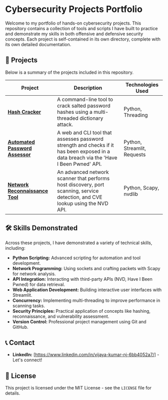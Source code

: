 # Cybersecurity Projects Portfolio

Welcome to my portfolio of hands-on cybersecurity projects. This repository contains a collection of tools and scripts I have built to practice and demonstrate my skills in both offensive and defensive security concepts. Each project is self-contained in its own directory, complete with its own detailed documentation.

## 🚀 Projects

Below is a summary of the projects included in this repository.

| Project                                                     | Description                                                                                             | Technologies Used         |
| ----------------------------------------------------------- | ------------------------------------------------------------------------------------------------------- | ------------------------- |
| **[Hash Cracker](./Hash_Cracker/)** | A command-line tool to crack salted password hashes using a multi-threaded dictionary attack.             | Python, Threading         |
| **[Automated Password Assessor](./Automated_password_security_assessor/)** | A web and CLI tool that assesses password strength and checks if it has been exposed in a data breach via the 'Have I Been Pwned' API. | Python, Streamlit, Requests |
| **[Network Reconnaissance Tool](./Network%20Reconnaissance/)** | An advanced network scanner that performs host discovery, port scanning, service detection, and CVE lookup using the NVD API. | Python, Scapy, nvdlib     |

## 🛠️ Skills Demonstrated

Across these projects, I have demonstrated a variety of technical skills, including:
* **Python Scripting:** Advanced scripting for automation and tool development.
* **Network Programming:** Using sockets and crafting packets with Scapy for network analysis.
* **API Integration:** Interacting with third-party APIs (NVD, Have I Been Pwned) for data retrieval.
* **Web Application Development:** Building interactive user interfaces with Streamlit.
* **Concurrency:** Implementing multi-threading to improve performance in scanning tasks.
* **Security Principles:** Practical application of concepts like hashing, reconnaissance, and vulnerability assessment.
* **Version Control:** Professional project management using Git and GitHub.

## 📞 Contact

* **LinkedIn:** [https://www.linkedin.com/in/vijaya-kumar-nj-6bb4052a7/] - Let's connect!

## 📄 License

This project is licensed under the MIT License - see the `LICENSE` file for details.
